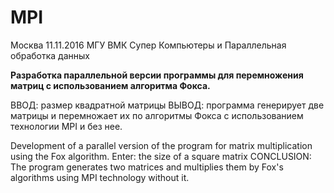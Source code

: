 # MPI
 Москва 11.11.2016
 МГУ ВМК Супер Компьютеры и Параллельная обработка данных
 
 
<b>Разработка параллельной версии программы для перемножения матриц с использованием алгоритма Фокса.</b>

ВВОД:  размер квадратной матрицы
ВЫВОД: программа генерирует две матрицы и перемножает их по алгоритмы Фокса с использованием технологии MPI и без нее.

Development of a parallel version of the program for matrix multiplication using the Fox algorithm.
Enter: the size of a square matrix
CONCLUSION: The program generates two matrices and multiplies them by Fox's algorithms using MPI technology without it.
